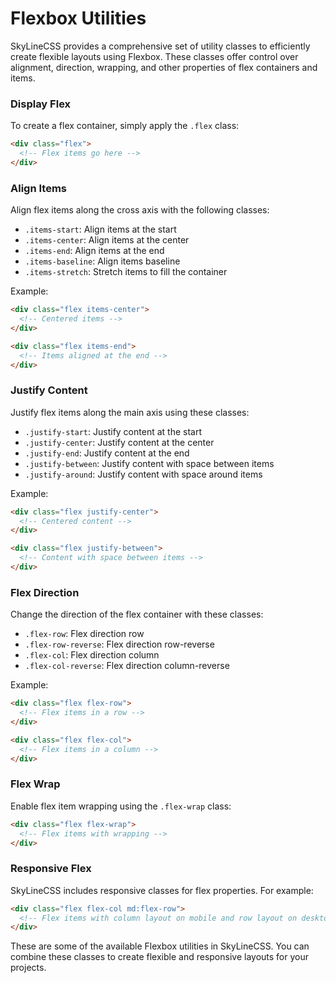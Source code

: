 # Flexbox Utilities

SkyLineCSS provides a comprehensive set of utility classes to efficiently create flexible layouts using Flexbox. These classes offer control over alignment, direction, wrapping, and other properties of flex containers and items.

### Display Flex

To create a flex container, simply apply the `.flex` class:

```html
<div class="flex">
  <!-- Flex items go here -->
</div>
```

### Align Items

Align flex items along the cross axis with the following classes:

- `.items-start`: Align items at the start
- `.items-center`: Align items at the center
- `.items-end`: Align items at the end
- `.items-baseline`: Align items baseline
- `.items-stretch`: Stretch items to fill the container

Example:

```html
<div class="flex items-center">
  <!-- Centered items -->
</div>

<div class="flex items-end">
  <!-- Items aligned at the end -->
</div>
```

### Justify Content

Justify flex items along the main axis using these classes:

- `.justify-start`: Justify content at the start
- `.justify-center`: Justify content at the center
- `.justify-end`: Justify content at the end
- `.justify-between`: Justify content with space between items
- `.justify-around`: Justify content with space around items

Example:

```html
<div class="flex justify-center">
  <!-- Centered content -->
</div>

<div class="flex justify-between">
  <!-- Content with space between items -->
</div>
```

### Flex Direction

Change the direction of the flex container with these classes:

- `.flex-row`: Flex direction row
- `.flex-row-reverse`: Flex direction row-reverse
- `.flex-col`: Flex direction column
- `.flex-col-reverse`: Flex direction column-reverse

Example:

```html
<div class="flex flex-row">
  <!-- Flex items in a row -->
</div>

<div class="flex flex-col">
  <!-- Flex items in a column -->
</div>
```

### Flex Wrap

Enable flex item wrapping using the `.flex-wrap` class:

```html
<div class="flex flex-wrap">
  <!-- Flex items with wrapping -->
</div>
```

### Responsive Flex

SkyLineCSS includes responsive classes for flex properties. For example:

```html
<div class="flex flex-col md:flex-row">
  <!-- Flex items with column layout on mobile and row layout on desktop -->
</div>
```

These are some of the available Flexbox utilities in SkyLineCSS. You can combine these classes to create flexible and responsive layouts for your projects.
